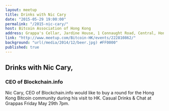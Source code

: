 ```yaml
---
layout: meetup
title: Drinks with Nic Cary
date: "2015-05-29 19:00:00"
permalink: "/2015-nic-cary/"
host: Bitcoin Association of Hong Kong
address: Grappa's Cellar, Jardine House, 1 Connaught Road, Central, Hong Kong
link: "http://www.meetup.com/Bitcoin-HK/events/222810862/"
background: "url(/media/2014/12/beer.jpg) #FF0000"
published: true
---
```


## Drinks with Nic Cary,

### CEO of Blockchain.info

Nic Cary, CEO of Blockchain.info would like to buy a round for the Hong Kong Bitcoin community during his visit to HK. Casual Drinks & Chat at Grappas Friday May 29th 7pm.
